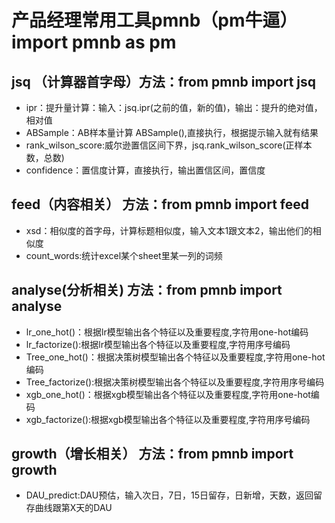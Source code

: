 # 产品经理常用工具pmnb（pm牛逼） import pmnb as pm

## jsq （计算器首字母）方法：from pmnb import jsq
 * ipr：提升量计算：输入：jsq.ipr(之前的值，新的值)，输出：提升的绝对值，相对值  
 * ABSample：AB样本量计算  ABSample(),直接执行，根据提示输入就有结果
 * rank_wilson_score:威尔逊置信区间下界，jsq.rank_wilson_score(正样本数，总数)
 * confidence：置信度计算，直接执行，输出置信区间，置信度

## feed（内容相关） 方法：from pmnb import feed
 * xsd：相似度的首字母，计算标题相似度，输入文本1跟文本2，输出他们的相似度
 * count_words:统计excel某个sheet里某一列的词频

## analyse(分析相关) 方法：from pmnb import analyse
 * lr_one_hot()：根据lr模型输出各个特征以及重要程度,字符用one-hot编码
 * lr_factorize():根据lr模型输出各个特征以及重要程度,字符用序号编码
 * Tree_one_hot()：根据决策树模型输出各个特征以及重要程度,字符用one-hot编码
 * Tree_factorize():根据决策树模型输出各个特征以及重要程度,字符用序号编码
 * xgb_one_hot()：根据xgb模型输出各个特征以及重要程度,字符用one-hot编码
 * xgb_factorize():根据xgb模型输出各个特征以及重要程度,字符用序号编码


## growth（增长相关） 方法：from pmnb import growth
 * DAU_predict:DAU预估，输入次日，7日，15日留存，日新增，天数，返回留存曲线跟第X天的DAU
